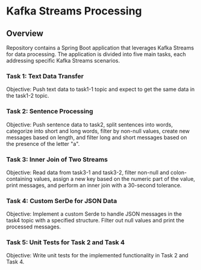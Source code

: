 # Kafka Streams Processing
## Overview

Repository contains a Spring Boot application that leverages Kafka Streams for data processing.
The application is divided into five main tasks, each addressing specific Kafka Streams scenarios.

### Task 1: Text Data Transfer
Objective: Push text data to task1-1 topic and expect to get the same data in the task1-2 topic.
### Task 2: Sentence Processing
Objective: Push sentence data to task2, split sentences into words, categorize into short and long words, filter by non-null values, 
create new messages based on length, and filter long and short messages based on the presence of the letter "a".
### Task 3: Inner Join of Two Streams
Objective: Read data from task3-1 and task3-2, filter non-null and colon-containing values, assign a new key based on the numeric part
of the value, print messages, and perform an inner join with a 30-second tolerance.
### Task 4: Custom SerDe for JSON Data
Objective: Implement a custom Serde to handle JSON messages in the task4 topic with a specified structure. Filter out null values and print the processed messages.
### Task 5: Unit Tests for Task 2 and Task 4
Objective: Write unit tests for the implemented functionality in Task 2 and Task 4.
